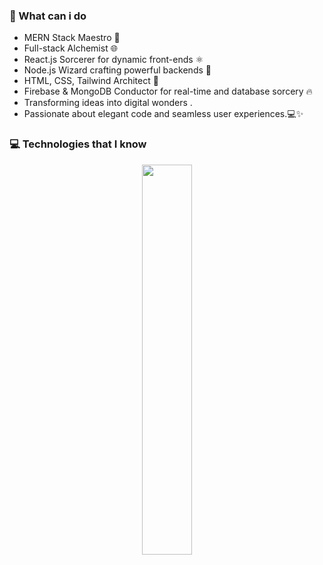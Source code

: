 ### 💼 What can i do
- MERN Stack Maestro 🧙
- Full-stack Alchemist 🌐 
- React.js Sorcerer for dynamic front-ends ⚛️
- Node.js Wizard crafting powerful backends 🚀 
- HTML, CSS, Tailwind Architect 🎨 
- Firebase & MongoDB Conductor for real-time and database sorcery 🔥
- Transforming ideas into digital wonders .
- Passionate about elegant code and seamless user experiences.💻✨ 
### 💻 Technologies that I know
<p align="center">
  <a href="https://skillicons.dev">
    <img width="40%"  src="https://skillicons.dev/icons?i=html,css,react,firebase,nodejs,tailwind" />
   
  </a>
</p>
